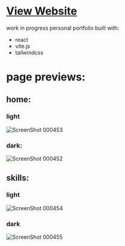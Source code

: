 # [View Website](typhic.com)

work in progress personal portfolio built with:
- react
- vite.js
- tailwindcss

# page previews:
## home:

### light
![ScreenShot 000453](https://user-images.githubusercontent.com/71615006/178084476-062af460-e7ec-479d-88ce-e9c4180e5a8c.jpg)

### dark:
![ScreenShot 000452](https://user-images.githubusercontent.com/71615006/178084438-0114cd40-a496-4c50-bc47-6e35f8d64108.jpg)


## skills:

### light
![ScreenShot 000454](https://user-images.githubusercontent.com/71615006/178084546-45e940a1-04ff-40cc-8817-51c607d18f3d.jpg)

### dark
![ScreenShot 000455](https://user-images.githubusercontent.com/71615006/178084525-36e58a6e-1303-4b6f-853f-1621ecc24571.jpg)


